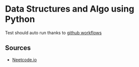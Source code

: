 # Data Structures and Algo using Python

Test should auto run thanks to [github workflows](https://docs.github.com/en/actions/quickstart)

## Sources

* [Neetcode.io](https://neetcode.io/roadmap)